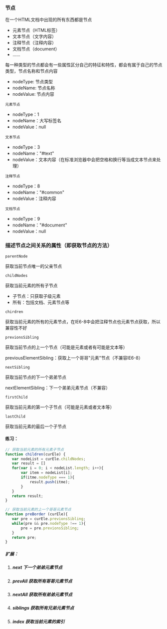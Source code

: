### 节点

在一个HTML文档中出现的所有东西都是节点

- 元素节点（HTML标签）
- 文本节点（文字内容）
- 注释节点（注释内容）
- 文档节点（document）
- ……

每一种类型的节点都会有一些属性区分自己的特征和特性，都会有属于自己的节点类型，节点名称和节点内容

- nodeType: 节点类型
- nodeName: 节点名称
- nodeValue: 节点内容

`元素节点`
- nodeType：1
- nodeName：大写标签名
- nodeValue：null

`文本节点`
- nodeType：3
- nodeName："#text"
- nodeValue：文本内容（在标准浏览器中会把空格和换行等当成文本节点来处理）

`注释节点`
- nodeType：8
- nodeName："#common"
- nodeValue：注释内容

`文档节点`
- nodeType：9
- nodeName："#document"
- nodeValue：null

### 描述节点之间关系的属性（即获取节点的方法）

`parentNode`

获取当前节点唯一的父亲节点

`childNodes`

获取当前元素的所有子节点
- 子节点：只获取子级元素
- 所有：包括文档、元素节点等

`chirdren`

获取当前元素的所有的元素节点，在IE6-8中会把注释节点也元素节点获取，所以兼容性不好

`previonsSibling`

获取当前节点的上一个节点（可能是元素或者有可能是文本等）

previousElementSibling：获取上一个哥哥"元素"节点（不兼容IE6-8）

`nextSibling`

 获取当前节点的下一个弟弟节点

 nextElementSibling：下一个弟弟元素节点（不兼容）

`firstChild`

 获取当前元素的第一个子节点（可能是元素或者文本等）

`lastChild`

 获取当前元素的最后一个子节点

 #### 练习：
 ```javascript
// 获取当前元素的所有元素子节点
function children(curEle) {
    var nodeList = curEle.childNodes;
    var result = []
    for(var i = 0; i < nodeList.length; i++){
        var item = nodeList[i];
        if(itme.nodeType === 1){
            result.push(itme);
        }
    }
    return result;
}
 ```

 ```javascript
// 获取当前元素的上一个哥哥元素节点
function preBorder (curEle){
    var pre = curEle.previonsSibling;
    while(pre && pre.nodeType !== 1){
        pre = pre.previonsSibling;
    }
    return pre;
}
 ```

 
##### 扩展：

 1. ##### next 下一个弟弟元素节点

 2. ##### prevAll 获取所有哥哥元素节点

 3. ##### nextAll 获取所有弟弟元素节点

 4. ##### siblings 获取所有兄弟元素节点

 5. ##### index 获取当前元素的索引

